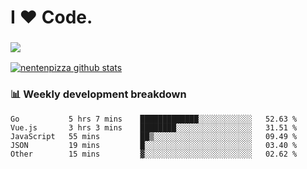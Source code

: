 # I ❤️ Code.

### ![](http://img.shields.io/badge/Go-language-blue?style=for-the-badge&logo=appveyor)
[![nentenpizza github stats](https://github-readme-stats.vercel.app/api?username=nentenpizza&count_private=true)](https://github.com/anuraghazra/github-readme-stats)

### 📊 Weekly development breakdown

<!--START_SECTION:waka-->
```text
Go           5 hrs 7 mins    █████████████░░░░░░░░░░░░   52.63 % 
Vue.js       3 hrs 3 mins    ████████░░░░░░░░░░░░░░░░░   31.51 % 
JavaScript   55 mins         ██▒░░░░░░░░░░░░░░░░░░░░░░   09.49 % 
JSON         19 mins         █░░░░░░░░░░░░░░░░░░░░░░░░   03.40 % 
Other        15 mins         ▓░░░░░░░░░░░░░░░░░░░░░░░░   02.62 % 
```
<!--END_SECTION:waka-->

